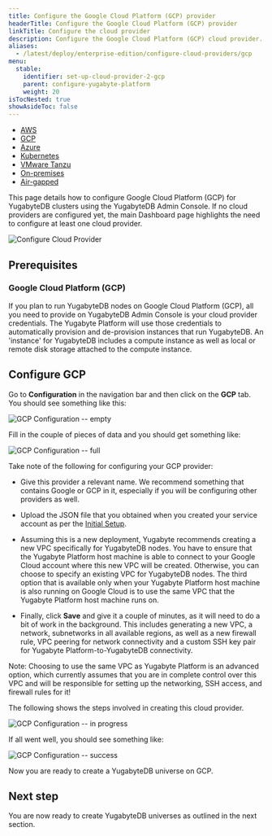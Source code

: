 ```yaml
---
title: Configure the Google Cloud Platform (GCP) provider
headerTitle: Configure the Google Cloud Platform (GCP) provider
linkTitle: Configure the cloud provider
description: Configure the Google Cloud Platform (GCP) cloud provider.
aliases:
  - /latest/deploy/enterprise-edition/configure-cloud-providers/gcp
menu:
  stable:
    identifier: set-up-cloud-provider-2-gcp
    parent: configure-yugabyte-platform
    weight: 20
isTocNested: true
showAsideToc: false
---
```


<ul class="nav nav-tabs-alt nav-tabs-yb">

  <li>
    <a href="/latest/yugabyte-platform/configure-yugabyte-platform/set-up-cloud-provider/aws" class="nav-link">
      <i class="fab fa-aws"></i>
      AWS
    </a>
  </li>

  <li>
    <a href="/latest/yugabyte-platform/configure-yugabyte-platform/set-up-cloud-provider/gcp" class="nav-link active">
      <i class="fab fa-google" aria-hidden="true"></i>
      GCP
    </a>
  </li>

  <li>
    <a href="/latest/yugabyte-platform/configure-yugabyte-platform/set-up-cloud-provider/azure" class="nav-link">
      <i class="icon-azure" aria-hidden="true"></i>
      Azure
    </a>
  </li>

  <li>
    <a href="/latest/yugabyte-platform/configure-yugabyte-platform/set-up-cloud-provider/kubernetes" class="nav-link">
      <i class="fas fa-cubes" aria-hidden="true"></i>
      Kubernetes
    </a>
  </li>

  <li>
    <a href="/latest/yugabyte-platform/configure-yugabyte-platform/set-up-cloud-provider/vmware-tanzu" class="nav-link">
      <i class="fas fa-cubes" aria-hidden="true"></i>
      VMware Tanzu
    </a>
  </li>

  <li>
    <a href="/latest/yugabyte-platform/configure-yugabyte-platform/set-up-cloud-provider/on-premises" class="nav-link">
      <i class="fas fa-building"></i>
      On-premises
    </a>
  </li>

  <li>
    <a href="/latest/yugabyte-platform/configure-yugabyte-platform/set-up-cloud-provider/airgapped" class="nav-link">
      <i class="fas fa-unlinked"></i>
      Air-gapped
    </a>
  </li>

</ul>

This page details how to configure Google Cloud Platform (GCP) for YugabyteDB clusters using the YugabyteDB Admin Console. If no cloud providers are configured yet, the main Dashboard page highlights the need to configure at least one cloud provider.

![Configure Cloud Provider](/images/ee/configure-cloud-provider.png)

## Prerequisites

### Google Cloud Platform (GCP)

If you plan to run YugabyteDB nodes on Google Cloud Platform (GCP), all you need to provide on YugabyteDB Admin Console is your cloud provider credentials. The Yugabyte Platform will use those credentials to automatically provision and de-provision instances that run YugabyteDB. An 'instance' for YugabyteDB includes a compute instance as well as local or remote disk storage attached to the compute instance.

## Configure GCP

Go to **Configuration** in the navigation bar and then click on the **GCP** tab. You should see
something like this:

![GCP Configuration -- empty](/images/ee/gcp-setup/gcp-configure-empty.png)

Fill in the couple of pieces of data and you should get something like:

![GCP Configuration -- full](/images/ee/gcp-setup/gcp-configure-full.png)

Take note of the following for configuring your GCP provider:

- Give this provider a relevant name. We recommend something that contains Google or GCP in it, especially if you will be configuring other providers as well.

- Upload the JSON file that you obtained when you created your service account as per the [Initial Setup](../../prepare-environment/).

- Assuming this is a new deployment, Yugabyte recommends creating a new VPC specifically for YugabyteDB nodes. You have to ensure that the Yugabyte Platform host machine is able to connect to your Google Cloud account where this new VPC will be created. Otherwise, you can choose to specify an existing VPC for YugabyteDB nodes. The third option that is available only when your Yugabyte Platform host machine is also running on Google Cloud is to use the same VPC that the Yugabyte Platform host machine runs on.

- Finally, click **Save** and give it a couple of minutes, as it will need to do a bit of work in the background. This includes generating a new VPC, a network, subnetworks in all available regions, as well as a new firewall rule, VPC peering for network connectivity and a custom SSH key pair for Yugabyte Platform-to-YugabyteDB connectivity.

Note: Choosing to use the same VPC as Yugabyte Platform is an advanced option, which currently assumes that you are in complete control over this VPC and will be responsible for setting up the networking, SSH access, and firewall rules for it!

The following shows the steps involved in creating this cloud provider.

![GCP Configuration -- in progress](/images/ee/gcp-setup/gcp-configure-inprogress.png)

If all went well, you should see something like:

![GCP Configuration -- success](/images/ee/gcp-setup/gcp-configure-success.png)

Now you are ready to create a YugabyteDB universe on GCP.

## Next step

You are now ready to create YugabyteDB universes as outlined in the next section.
